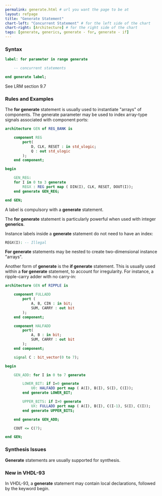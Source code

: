 ```yaml
---
permalink: generate.html # url you want the page to be at
layout: refpage
title: "Generate Statement"
chart-left: "Concurrent Statement" # for the left side of the chart
chart-right: [Architecture] # for the right side of the chart
tags: [generate, generics, generate - for, generate - if]
---
```




<h3 class="text-hr"><span>Syntax</span></h3>

<!-- include the vhdl tag to highlight as vhdl -->
```vhdl
label: for parameter in range generate

    -- concurrent statements

end generate label;
```
See LRM section 9.7

<h3 class="text-hr"><span>Rules and Examples</span></h3>

The __for generate__ statement is usually used to instantiate "arrays" of components. The generate parameter may be used to index array-type signals associated with component ports:
```vhdl
architecture GEN of REG_BANK is

    component REG
        port(
            D, CLK, RESET : in std_ulogic;
            Q : out std_ulogic
        );
    end component;

begin

    GEN_REG:
    for I in 0 to 3 generate
        REGX : REG port map ( DIN(I), CLK, RESET, DOUT(I));
    end generate GEN_REG;

end GEN;
```

A label is compulsory with a __generate__ statement.

The __for generate__ statement is particularly powerful when used with integer __generics__.

Instance labels inside a __generate__ statement do not need to have an index:
```vhdl
REGX(I): -- Illegal
```

__For generate__ statements may be nested to create two-dimensional instance "arrays".

Another form of __generate__ is the __if generate__ statement. This is usually used within a __for generate__ statement, to account for irregularity. For instance, a ripple-carry adder with no carry-in:
```vhdl
architecture GEN of RIPPLE is

    component FULLADD
        port (
            A, B, CIN : in bit;
            SUM, CARRY : out bit
        );
    end component;

    component HALFADD
        port(
            A, B : in bit;
            SUM, CARRY : out bit
        );
    end component;

    signal C : bit_vector(0 to 7);

begin

    GEN_ADD: for I in 0 to 7 generate

        LOWER_BIT: if I=0 generate
            U0: HALFADD port map ( A(I), B(I), S(I), C(I));
        end generate LOWER_BIT;

        UPPER_BITS: if I>0 generate
            UX: FULLADD port map ( A(I), B(I), C(I-1), S(I), C(I));
        end generate UPPER_BITS;

    end generate GEN_ADD;

    COUT <= C(7);

end GEN;
```

<h3 class="text-hr"><span>Synthesis Issues</span></h3>

__Generate__ statements are usually supported for synthesis.

<h3 class="text-hr"><span>New in VHDL-93</span></h3>

 In VHDL-93, a __generate__ statement may contain local declarations, followed by the keyword begin.
